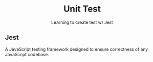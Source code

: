 <h1 align="center">Unit Test</h1>

<p align="center">Learning to create test w/ Jest</p>

## Jest

A JavaScript testing framework designed to ensure correctness of any JavaScript codebase.